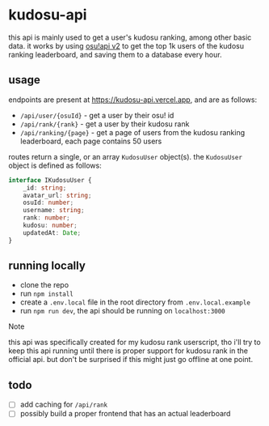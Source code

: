 # kudosu-api

this api is mainly used to get a user's kudosu ranking, among other basic data. it works by using [osu!api v2](https://osu.ppy.sh/docs/index.html) to get the top 1k users of the kudosu ranking leaderboard, and saving them to a database every hour.

## usage

endpoints are present at https://kudosu-api.vercel.app, and are as follows:

- `/api/user/{osuId}` - get a user by their osu! id
- `/api/rank/{rank}` - get a user by their kudosu rank
- `/api/ranking/{page}` - get a page of users from the kudosu ranking leaderboard, each page contains 50 users

routes return a single, or an array `KudosuUser` object(s). the `KudosuUser` object is defined as follows:

```typescript
interface IKudosuUser {
    _id: string;
    avatar_url: string;
    osuId: number;
    username: string;
    rank: number;
    kudosu: number;
    updatedAt: Date;
}
```

## running locally

- clone the repo
- run `npm install`
- create a `.env.local` file in the root directory from `.env.local.example`
- run `npm run dev`, the api should be running on `localhost:3000`

>[!NOTE]
>this api was specifically created for my kudosu rank userscript, tho i'll try to keep this api running until there is proper support for kudosu rank in the official api. but don't be surprised if this might just go offline at one point.

## todo

- [ ] add caching for `/api/rank`
- [ ] possibly build a proper frontend that has an actual leaderboard